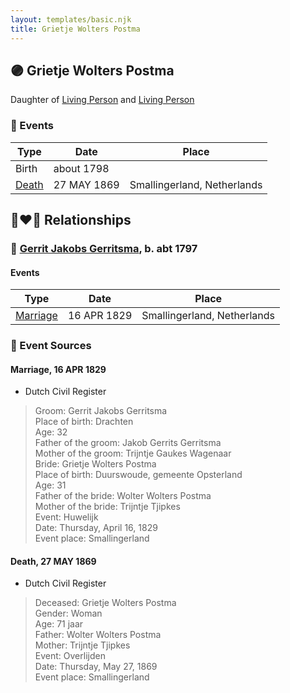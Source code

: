 ```yaml
---
layout: templates/basic.njk
title: Grietje Wolters Postma
---
```

## 🟣 Grietje Wolters Postma

Daughter of [Living Person](/people/2/26527652) and [Living Person](/people/7/78249927)

### 📆 Events

Type | Date | Place
------ | ------ | ------
Birth | about 1798 |
[Death](#event-event-3) | 27 MAY 1869 | Smallingerland, Netherlands

## 👩‍❤️‍👨 Relationships

### 🔵 [Gerrit Jakobs Gerritsma](/people/1/16313438), b. abt 1797

#### Events

Type | Date | Place
------ | ------ | ------
[Marriage](#event-family-0-event-0) | 16 APR 1829 | Smallingerland, Netherlands
### 📰 Event Sources

#### <a id="event-family-0-event-0"></a> Marriage, 16 APR 1829
* Dutch Civil Register
>   
  > Groom: Gerrit Jakobs Gerritsma  
  > Place of birth: Drachten  
  > Age: 32  
  > Father of the groom: Jakob Gerrits Gerritsma  
  > Mother of the groom: Trijntje Gaukes Wagenaar  
  > Bride: Grietje Wolters Postma  
  > Place of birth: Duurswoude, gemeente Opsterland  
  > Age: 31  
  > Father of the bride: Wolter Wolters Postma  
  > Mother of the bride: Trijntje Tjipkes  
  > Event: Huwelijk  
  > Date: Thursday, April 16, 1829  
  > Event place: Smallingerland

#### <a id="event-event-3"></a> Death, 27 MAY 1869
* Dutch Civil Register
>   
  > Deceased: Grietje Wolters Postma  
  > Gender: Woman  
  > Age: 71 jaar  
  > Father: Wolter Wolters Postma  
  > Mother: Trijntje Tjipkes  
  > Event: Overlijden  
  > Date: Thursday, May 27, 1869  
  > Event place: Smallingerland